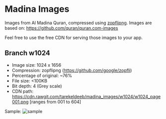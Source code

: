 # Madina Images
Images from Al Madina Quran, compressed using [zopflipng](https://github.com/google/zopfli).
Images are based on: https://github.com/quran/quran.com-images

Feel free to use the free CDN for serving those images to your app.

## Branch w1024
- Image size: 1024 x 1656
- Compression: zopflipng (https://github.com/google/zopfli)
- Percentage of original: ~76%
- File size: <100KB
- Bit depth: 4 (Grey scale)
- CDN path: https://cdn.rawgit.com/tarekeldeeb/madina_images/w1024/w1024_page001.png [ranges from 001 to 604] 

Sample:
![sample](https://cdn.rawgit.com/tarekeldeeb/madina_images/w1024/w1024_page011.png)
